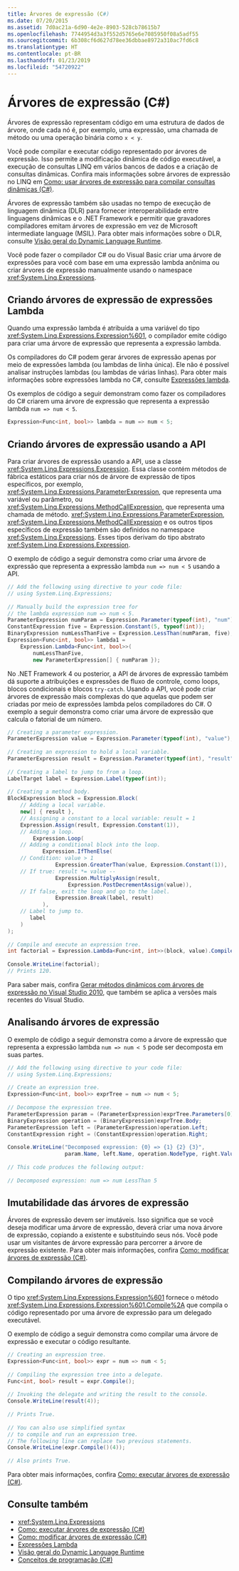 ```yaml
---
title: Árvores de expressão (C#)
ms.date: 07/20/2015
ms.assetid: 7d0ac21a-6d90-4e2e-8903-528cb78615b7
ms.openlocfilehash: 7744954d3a3f552d5765e6e7085950f08a5adf55
ms.sourcegitcommit: 6b308cf6d627d78ee36dbbae8972a310ac7fd6c8
ms.translationtype: HT
ms.contentlocale: pt-BR
ms.lasthandoff: 01/23/2019
ms.locfileid: "54720922"
---
```

# <a name="expression-trees-c"></a>Árvores de expressão (C#)
Árvores de expressão representam código em uma estrutura de dados de árvore, onde cada nó é, por exemplo, uma expressão, uma chamada de método ou uma operação binária como `x < y`.  
  
 Você pode compilar e executar código representado por árvores de expressão. Isso permite a modificação dinâmica de código executável, a execução de consultas LINQ em vários bancos de dados e a criação de consultas dinâmicas. Confira mais informações sobre árvores de expressão no LINQ em [Como: usar árvores de expressão para compilar consultas dinâmicas (C#)](../../../../csharp/programming-guide/concepts/expression-trees/how-to-use-expression-trees-to-build-dynamic-queries.md).  
  
 Árvores de expressão também são usadas no tempo de execução de linguagem dinâmica (DLR) para fornecer interoperabilidade entre linguagens dinâmicas e o .NET Framework e permitir que gravadores compiladores emitam árvores de expressão em vez de Microsoft intermediate language (MSIL). Para obter mais informações sobre o DLR, consulte [Visão geral do Dynamic Language Runtime](../../../../../docs/framework/reflection-and-codedom/dynamic-language-runtime-overview.md).  
  
 Você pode fazer o compilador C# ou do Visual Basic criar uma árvore de expressões para você com base em uma expressão lambda anônima ou criar árvores de expressão manualmente usando o namespace <xref:System.Linq.Expressions>.  
  
## <a name="creating-expression-trees-from-lambda-expressions"></a>Criando árvores de expressão de expressões Lambda  
 Quando uma expressão lambda é atribuída a uma variável do tipo <xref:System.Linq.Expressions.Expression%601>, o compilador emite código para criar uma árvore de expressão que representa a expressão lambda.  
  
 Os compiladores do C# podem gerar árvores de expressão apenas por meio de expressões lambda (ou lambdas de linha única). Ele não é possível analisar instruções lambdas (ou lambdas de várias linhas). Para obter mais informações sobre expressões lambda no C#, consulte [Expressões lambda](../../../../csharp/programming-guide/statements-expressions-operators/lambda-expressions.md).  
  
 Os exemplos de código a seguir demonstram como fazer os compiladores do C# criarem uma árvore de expressão que representa a expressão lambda `num => num < 5`.  
  
```csharp  
Expression<Func<int, bool>> lambda = num => num < 5;  
```  
  
## <a name="creating-expression-trees-by-using-the-api"></a>Criando árvores de expressão usando a API  
 Para criar árvores de expressão usando a API, use a classe <xref:System.Linq.Expressions.Expression>. Essa classe contém métodos de fábrica estáticos para criar nós de árvore de expressão de tipos específicos, por exemplo, <xref:System.Linq.Expressions.ParameterExpression>, que representa uma variável ou parâmetro, ou <xref:System.Linq.Expressions.MethodCallExpression>, que representa uma chamada de método. <xref:System.Linq.Expressions.ParameterExpression>, <xref:System.Linq.Expressions.MethodCallExpression> e os outros tipos específicos de expressão também são definidos no namespace <xref:System.Linq.Expressions>. Esses tipos derivam do tipo abstrato <xref:System.Linq.Expressions.Expression>.  
  
 O exemplo de código a seguir demonstra como criar uma árvore de expressão que representa a expressão lambda `num => num < 5` usando a API.  
  
```csharp  
// Add the following using directive to your code file:  
// using System.Linq.Expressions;  
  
// Manually build the expression tree for   
// the lambda expression num => num < 5.  
ParameterExpression numParam = Expression.Parameter(typeof(int), "num");  
ConstantExpression five = Expression.Constant(5, typeof(int));  
BinaryExpression numLessThanFive = Expression.LessThan(numParam, five);  
Expression<Func<int, bool>> lambda1 =  
    Expression.Lambda<Func<int, bool>>(  
        numLessThanFive,  
        new ParameterExpression[] { numParam });  
```  
  
 No .NET Framework 4 ou posterior, a API de árvores de expressão também dá suporte a atribuições e expressões de fluxo de controle, como loops, blocos condicionais e blocos `try-catch`. Usando a API, você pode criar árvores de expressão mais complexas do que aquelas que podem ser criadas por meio de expressões lambda pelos compiladores do C#. O exemplo a seguir demonstra como criar uma árvore de expressão que calcula o fatorial de um número.  
  
```csharp  
// Creating a parameter expression.  
ParameterExpression value = Expression.Parameter(typeof(int), "value");  
  
// Creating an expression to hold a local variable.   
ParameterExpression result = Expression.Parameter(typeof(int), "result");  
  
// Creating a label to jump to from a loop.  
LabelTarget label = Expression.Label(typeof(int));  
  
// Creating a method body.  
BlockExpression block = Expression.Block(  
    // Adding a local variable.  
    new[] { result },  
    // Assigning a constant to a local variable: result = 1  
    Expression.Assign(result, Expression.Constant(1)),  
    // Adding a loop.  
        Expression.Loop(  
    // Adding a conditional block into the loop.  
           Expression.IfThenElse(  
    // Condition: value > 1  
               Expression.GreaterThan(value, Expression.Constant(1)),  
    // If true: result *= value --  
               Expression.MultiplyAssign(result,  
                   Expression.PostDecrementAssign(value)),  
    // If false, exit the loop and go to the label.  
               Expression.Break(label, result)  
           ),  
    // Label to jump to.  
       label  
    )  
);  
  
// Compile and execute an expression tree.  
int factorial = Expression.Lambda<Func<int, int>>(block, value).Compile()(5);  
  
Console.WriteLine(factorial);  
// Prints 120.  
```

Para saber mais, confira [Gerar métodos dinâmicos com árvores de expressão no Visual Studio 2010](https://blogs.msdn.microsoft.com/csharpfaq/2009/09/14/generating-dynamic-methods-with-expression-trees-in-visual-studio-2010/), que também se aplica a versões mais recentes do Visual Studio.
  
## <a name="parsing-expression-trees"></a>Analisando árvores de expressão  
 O exemplo de código a seguir demonstra como a árvore de expressão que representa a expressão lambda `num => num < 5` pode ser decomposta em suas partes.  
  
```csharp  
// Add the following using directive to your code file:  
// using System.Linq.Expressions;  
  
// Create an expression tree.  
Expression<Func<int, bool>> exprTree = num => num < 5;  
  
// Decompose the expression tree.  
ParameterExpression param = (ParameterExpression)exprTree.Parameters[0];  
BinaryExpression operation = (BinaryExpression)exprTree.Body;  
ParameterExpression left = (ParameterExpression)operation.Left;  
ConstantExpression right = (ConstantExpression)operation.Right;  
  
Console.WriteLine("Decomposed expression: {0} => {1} {2} {3}",  
                  param.Name, left.Name, operation.NodeType, right.Value);  
  
// This code produces the following output:  
  
// Decomposed expression: num => num LessThan 5  
```  
  
## <a name="immutability-of-expression-trees"></a>Imutabilidade das árvores de expressão  
 Árvores de expressão devem ser imutáveis. Isso significa que se você deseja modificar uma árvore de expressão, deverá criar uma nova árvore de expressão, copiando a existente e substituindo seus nós. Você pode usar um visitantes de árvore expressão para percorrer a árvore de expressão existente. Para obter mais informações, confira [Como: modificar árvores de expressão (C#)](../../../../csharp/programming-guide/concepts/expression-trees/how-to-modify-expression-trees.md).  
  
## <a name="compiling-expression-trees"></a>Compilando árvores de expressão  
 O tipo <xref:System.Linq.Expressions.Expression%601> fornece o método <xref:System.Linq.Expressions.Expression%601.Compile%2A> que compila o código representado por uma árvore de expressão para um delegado executável.  
  
 O exemplo de código a seguir demonstra como compilar uma árvore de expressão e executar o código resultante.  
  
```csharp  
// Creating an expression tree.  
Expression<Func<int, bool>> expr = num => num < 5;  
  
// Compiling the expression tree into a delegate.  
Func<int, bool> result = expr.Compile();  
  
// Invoking the delegate and writing the result to the console.  
Console.WriteLine(result(4));  
  
// Prints True.  
  
// You can also use simplified syntax  
// to compile and run an expression tree.  
// The following line can replace two previous statements.  
Console.WriteLine(expr.Compile()(4));  
  
// Also prints True.  
```  
  
 Para obter mais informações, confira [Como: executar árvores de expressão (C#)](../../../../csharp/programming-guide/concepts/expression-trees/how-to-execute-expression-trees.md).  
  
## <a name="see-also"></a>Consulte também

- <xref:System.Linq.Expressions>
- [Como: executar árvores de expressão (C#)](../../../../csharp/programming-guide/concepts/expression-trees/how-to-execute-expression-trees.md)
- [Como: modificar árvores de expressão (C#)](../../../../csharp/programming-guide/concepts/expression-trees/how-to-modify-expression-trees.md)
- [Expressões Lambda](../../../../csharp/programming-guide/statements-expressions-operators/lambda-expressions.md)
- [Visão geral do Dynamic Language Runtime](../../../../../docs/framework/reflection-and-codedom/dynamic-language-runtime-overview.md)
- [Conceitos de programação (C#)](../../../../csharp/programming-guide/concepts/index.md)
